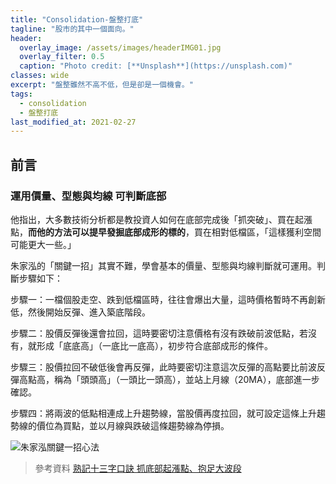 ```yaml
---
title: "Consolidation-盤整打底"
tagline: "股市的其中一個面向。"
header:
  overlay_image: /assets/images/headerIMG01.jpg
  overlay_filter: 0.5
  caption: "Photo credit: [**Unsplash**](https://unsplash.com)"
classes: wide
excerpt: "盤整雖然不高不低，但是卻是一個機會。"
tags:
  - consolidation
  - 盤整打底
last_modified_at: 2021-02-27
---
```


## 前言

### **運用價量、型態與均線 可判斷底部**

他指出，大多數技術分析都是教投資人如何在底部完成後「抓突破」、買在起漲點，**而他的方法可以提早發掘底部成形的標的**，買在相對低檔區，「這樣獲利空間可能更大一些。」

朱家泓的「關鍵一招」其實不難，學會基本的價量、型態與均線判斷就可運用。判斷步驟如下：

步驟一：一檔個股走空、跌到低檔區時，往往會爆出大量，這時價格暫時不再創新低，然後開始反彈、進入築底階段。

步驟二：股價反彈後還會拉回，這時要密切注意價格有沒有跌破前波低點，若沒有，就形成「底底高」（一底比一底高），初步符合底部成形的條件。

步驟三：股價拉回不破低後會再反彈，此時要密切注意這次反彈的高點要比前波反彈高點高，稱為「頭頭高」（一頭比一頭高），並站上月線（20MA），底部進一步確認。

步驟四：將兩波的低點相連成上升趨勢線，當股價再度拉回，就可設定這條上升趨勢線的價位為買點，並以月線與跌破這條趨勢線為停損。

![朱家泓關鍵一招心法](https://i.imgur.com/CVgliuH.jpg)

> 參考資料
> [熟記十三字口訣 抓底部起漲點、抱足大波段](https://ctee.com.tw/news/stock/121151.html)
